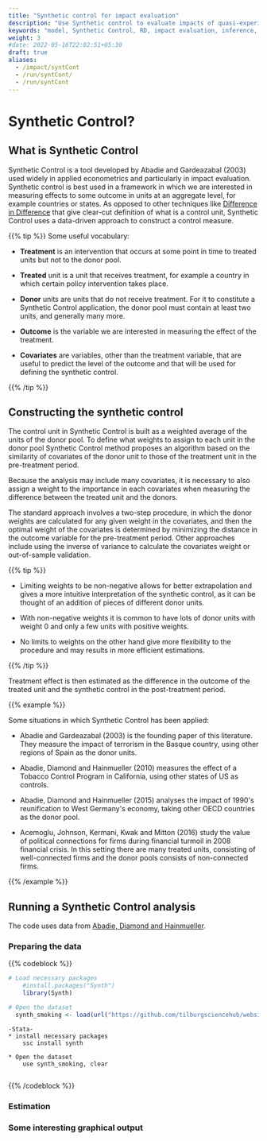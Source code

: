 ```yaml
---
title: "Synthetic control for impact evaluation"
description: "Use Synthetic control to evaluate impacts of quasi-experiments"
keywords: "model, Synthetic Control, RD, impact evaluation, inference, quasi-experiment, abadie"
weight: 3
#date: 2022-05-16T22:02:51+05:30
draft: true
aliases:
  - /impact/syntCont
  - /run/syntCont/
  - /run/syntCont
---
```

# Synthetic Control?

## What is Synthetic Control

Synthetic Control is a tool developed by Abadie and Gardeazabal (2003) used widely in applied econometrics and particularly in impact evaluation. Synthetic control is best used in a framework in which we are interested in measuring effects to some outcome in units at an aggregate level, for example countries or states. As opposed to other techniques like [Difference in Difference](https://tilburgsciencehub.com/building-blocks/analyze-data/regressions/impact-evaluation/) that give clear-cut definition of what is a control unit, Synthetic Control uses a data-driven approach to construct a control measure.

{{% tip %}}
Some useful vocabulary:

 - **Treatment** is an intervention that occurs at some point in time to treated units but not to the donor pool.

 - **Treated** unit is a unit that receives treatment, for example a country in which certain policy intervention takes place.

 - **Donor** units are units that do not receive treatment. For it to constitute a Synthetic Control application, the donor pool must contain at least two units, and generally many more.
 
 - **Outcome** is the variable we are interested in measuring the effect of the treatment.
 
 - **Covariates** are variables, other than the treatment variable, that are useful to predict the level of the outcome and that will be used for defining the synthetic control.
 
{{% /tip %}}

## Constructing the synthetic control

The control unit in Synthetic Control is built as a weighted average of the units of the donor pool. To define what weights to assign to each unit in the donor pool Synthetic Control method proposes an algorithm based on the similarity of covariates of the donor unit to those of the treatment unit in the pre-treatment period.

Because the analysis may include many covariates, it is necessary to also assign a weight to the importance in each covariates when measuring the difference between the treated unit and the donors.

The standard approach involves a two-step procedure, in which the donor weights are calculated for any given weight in the covariates, and then the optimal weight of the covariates is determined by minimizing the distance in the outcome variable for the pre-treatment period. Other approaches include using the inverse of variance to calculate the covariates weight or out-of-sample validation.

{{% tip %}}

 - Limiting weights to be non-negative allows for better extrapolation and gives a more intuitive interpretation of the synthetic control, as it can be thought of an addition of pieces of different donor units.
 
  - With non-negative weights it is common to have lots of donor units with weight 0 and only a few units with positive weights.

 - No limits to weights on the other hand give more flexibility to the procedure and may results in more efficient estimations.
 
{{% /tip %}}

Treatment effect is then estimated as the difference in the outcome of the treated unit and the synthetic control in the post-treatment period.

{{% example %}}

Some situations in which Synthetic Control has been applied:

 - Abadie and Gardeazabal (2003) is the founding paper of this literature. They measure the impact of terrorism in the Basque country, using other regions of Spain as the donor units.
 
 - Abadie, Diamond and Hainmueller (2010) measures the effect of a Tobacco Control Program in California, using other states of US as controls.
 
 - Abadie, Diamond and Hainmueller (2015) analyses the impact of 1990's reunification to West Germany's economy, taking other OECD countries as the donor pool.

 - Acemoglu, Johnson, Kermani, Kwak and Mitton (2016) study the value of political connections for firms during financial turmoil in 2008 financial crisis. In this setting there are many treated units, consisting of well-connected firms and the donor pools consists of non-connected firms.

{{% /example %}}

## Running a Synthetic Control analysis

The code uses data from [Abadie, Diamond and Hainmueller](https://economics.mit.edu/files/11859).

### Preparing the data

{{% codeblock %}}

```R
# Load necessary packages
	#install.packages("Synth")
	library(Synth)

# Open the dataset
  synth_smoking <- load(url("https://github.com/tilburgsciencehub/website/blob/9a0409c87948eb2cc523f9233b8e622574f55cac/content/building-blocks/analyze-data/regressions/synth_smoking.Rdata?raw=true"))


```

```
-Stata-
* install necessary packages
	ssc install synth

* Open the dataset
	use synth_smoking, clear


```
{{% /codeblock %}}


### Estimation

### Some interesting graphical output



